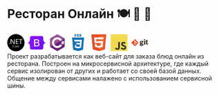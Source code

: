 # Ресторан Онлайн :plate_with_cutlery: :pie: :curry:
<div>
  <img src="https://github.com/devicons/devicon/blob/master/icons/dotnetcore/dotnetcore-plain.svg" title=".NET CORE" alt=".NET" width="40" height="40"/>&nbsp;
  <img src="https://github.com/devicons/devicon/blob/master/icons/bootstrap/bootstrap-original.svg" title="Bootstrap" alt="Bootstrap" width="40" height="40"/>&nbsp;
  <img src="https://github.com/devicons/devicon/blob/master/icons/csharp/csharp-original.svg" title="Csharp" alt="Csharp" width="40" height="40"/>&nbsp;
  <img src="https://github.com/devicons/devicon/blob/master/icons/css3/css3-plain-wordmark.svg"  title="CSS3" alt="CSS" width="40" height="40"/>&nbsp;
  <img src="https://github.com/devicons/devicon/blob/master/icons/html5/html5-original.svg" title="HTML5" alt="HTML" width="40" height="40"/>&nbsp;
  <img src="https://github.com/devicons/devicon/blob/master/icons/javascript/javascript-original.svg" title="JavaScript" alt="JavaScript" width="40" height="40"/>&nbsp;
  <img src="https://github.com/devicons/devicon/blob/master/icons/git/git-original-wordmark.svg" title="Git" **alt="Git" width="40" height="40"/>
</div>
Проект разрабатывается как веб-сайт для заказа блюд онлайн из ресторана.
Построен на микросервисной архитектуре, где каждый сервис изолирован от других и работает со своей базой данных.
Общение между сервисами налажено с использованием сервисной шины.

